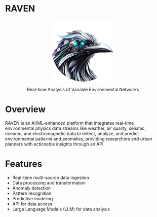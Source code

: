 # RAVEN
<p align="center">
    <img src="docs/_static/logo.png" alt="RAVEN Logo" width="200"/>
</p>

<p align="center">
    Real-time Analysis of Variable Environmental Networks
</p>



# Overview
RAVEN is an AI/ML-enhanced platform that integrates real-time environmental physics
data streams like weather, air quality, seismic, oceanic, and electromagnetic data
to detect, analyze, and predict environmental patterns and anomalies, providing
researchers and urban planners with actionable insights through an API.

# Features
- Real-time multi-source data ingestion
- Data processing and transformation
- Anomaly detection
- Pattern recognition
- Predictive modeling
- API for data access
- Large Language Models (LLM) for data analysis